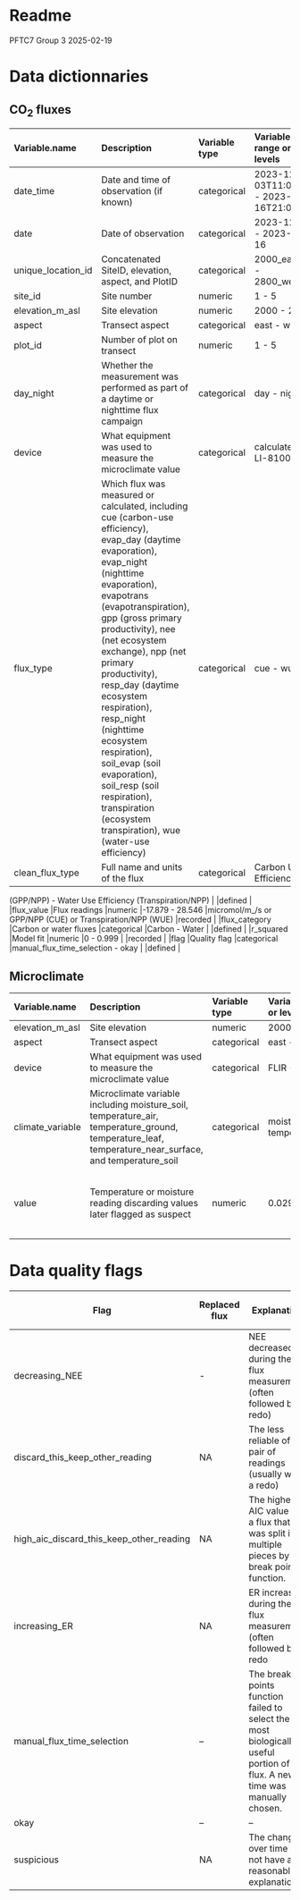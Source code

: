 Readme
================
PFTC7 Group 3
2025-02-19

# Data dictionnaries

## CO<sub>2</sub> fluxes

| Variable.name | Description | Variable type | Variable range or levels | Units | How.measured |
|:---|:---|:---|:---|:---|:---|
| date_time | Date and time of observation (if known) | categorical | 2023-12-03T11:08:28Z - 2023-12-16T21:00:27Z | yyyy-mm-dd hh:mm:ss | defined |
| date | Date of observation | categorical | 2023-12-03 - 2023-12-16 | yyyy-mm-dd | defined |
| unique_location_id | Concatenated SiteID, elevation, aspect, and PlotID | categorical | 2000_east_1 - 2800_west_5 |  | defined |
| site_id | Site number | numeric | 1 - 5 |  | defined |
| elevation_m_asl | Site elevation | numeric | 2000 - 2800 | m asl | defined |
| aspect | Transect aspect | categorical | east - west |  | defined |
| plot_id | Number of plot on transect | numeric | 1 - 5 |  | defined |
| day_night | Whether the measurement was performed as part of a daytime or nighttime flux campaign | categorical | day - night |  | defined |
| device | What equipment was used to measure the microclimate value | categorical | calculated - LI-8100 |  | defined |
| flux_type | Which flux was measured or calculated, including cue (carbon-use efficiency), evap_day (daytime evaporation), evap_night (nighttime evaporation), evapotrans (evapotranspiration), gpp (gross primary productivity), nee (net ecosystem exchange), npp (net primary productivity), resp_day (daytime ecosystem respiration), resp_night (nighttime ecosystem respiration), soil_evap (soil evaporation), soil_resp (soil respiration), transpiration (ecosystem transpiration), wue (water-use efficiency) | categorical | cue - wue |  | defined |
| clean_flux_type | Full name and units of the flux | categorical | Carbon Use Efficiency |  |  |

(GPP/NPP) - Water Use Efficiency (Transpiration/NPP) \| \|defined \|
\|flux_value \|Flux readings \|numeric \|-17.879 - 28.546
\|micromol/m\_/s or GPP/NPP (CUE) or Transpiration/NPP (WUE) \|recorded
\| \|flux_category \|Carbon or water fluxes \|categorical \|Carbon -
Water \| \|defined \| \|r_squared \|Model fit \|numeric \|0 - 0.999 \|
\|recorded \| \|flag \|Quality flag \|categorical
\|manual_flux_time_selection - okay \| \|defined \|

## Microclimate

| Variable.name | Description | Variable type | Variable range or levels | Units | How.measured |
|:---|:---|:---|:---|:---|:---|
| elevation_m_asl | Site elevation | numeric | 2000 - 3000 | m asl | defined |
| aspect | Transect aspect | categorical | east - west |  | defined |
| device | What equipment was used to measure the microclimate value | categorical | FLIR - Tomst |  | defined |
| climate_variable | Microclimate variable including moisture_soil, temperature_air, temperature_ground, temperature_leaf, temperature_near_surface, and temperature_soil | categorical | moisture_soil - temperature_soil |  | defined |
| value | Temperature or moisture reading discarding values later flagged as suspect | numeric | 0.029 - 72.944 | degrees C, (m3 water \_ m_3 soil) \_ 100 | recorded |

# Data quality flags

| Flag | Replaced flux | Explanation | Recommended action | \# of CO2/H2O fluxes |
|----|----|----|----|----|
| decreasing_NEE | \- | NEE decreased during the flux measurement (often followed by a redo) | keep | 4/0 |
| discard_this_keep_other_reading | NA | The less reliable of a pair of readings (usually with a redo) | discard | 6/22 |
| high_aic_discard_this_keep_other_reading | NA | The higher AIC value of a flux that was split into multiple pieces by the break points function. | discard | 16/4 |
| increasing_ER | NA | ER increased during the flux measurement (often followed by a redo | discard | 2/0 |
| manual_flux_time_selection | – | The break points function failed to select the most biologically useful portion of the flux. A new time was manually chosen. | keep | 6/34 |
| okay | – | – | keep | 140/114 |
| suspicious | NA | The changes over time do not have a reasonable explanation. | discard | 1/4 |
